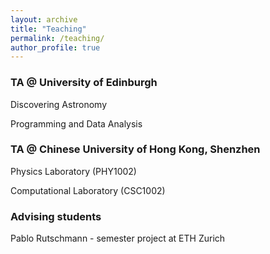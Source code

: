 ```yaml
---
layout: archive
title: "Teaching"
permalink: /teaching/
author_profile: true
---
```


### TA @ University of Edinburgh

Discovering Astronomy

Programming and Data Analysis



### TA @ Chinese University of Hong Kong, Shenzhen

Physics Laboratory (PHY1002)

Computational Laboratory (CSC1002)



### Advising students

Pablo Rutschmann - semester project at ETH Zurich
